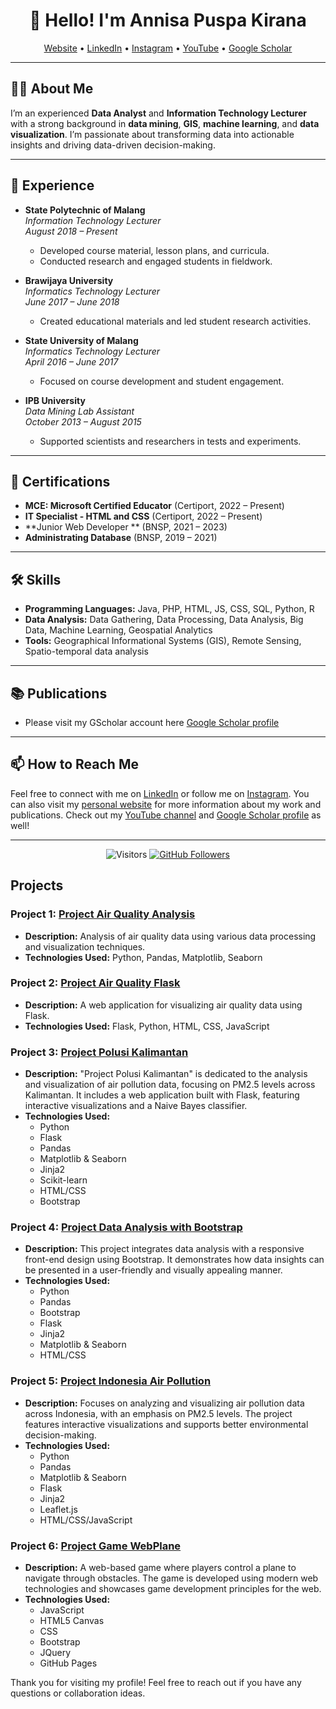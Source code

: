 <h1 align="center">👋 Hello! I'm Annisa Puspa Kirana</h1>

<p align="center">
  <a href="https://linktr.ee/puspakirana">Website</a> •
  <a href="https://www.linkedin.com/in/annisapuspakirana">LinkedIn</a> •
  <a href="https://instagram.com/annisa.puspa.k">Instagram</a> •
  <a href="https://www.youtube.com/channel/UC8JmNUEqOwsyMBDs9sE1voA">YouTube</a> •
  <a href="https://scholar.google.com/citations?user=BQl6KOsAAAAJ&hl=en">Google Scholar</a>
</p>

---

## 👩‍💻 About Me

I’m an experienced **Data Analyst** and **Information Technology Lecturer** with a strong background in **data mining**, **GIS**, **machine learning**, and **data visualization**. I’m passionate about transforming data into actionable insights and driving data-driven decision-making.

---

## 💼 Experience

- **State Polytechnic of Malang**  
  *Information Technology Lecturer*  
  *August 2018 – Present*  
  - Developed course material, lesson plans, and curricula.
  - Conducted research and engaged students in fieldwork.

- **Brawijaya University**  
  *Informatics Technology Lecturer*  
  *June 2017 – June 2018*  
  - Created educational materials and led student research activities.

- **State University of Malang**  
  *Informatics Technology Lecturer*  
  *April 2016 – June 2017*  
  - Focused on course development and student engagement.

- **IPB University**  
  *Data Mining Lab Assistant*  
  *October 2013 – August 2015*  
  - Supported scientists and researchers in tests and experiments.

---

## 📜 Certifications

- **MCE: Microsoft Certified Educator** (Certiport, 2022 – Present)
- **IT Specialist - HTML and CSS** (Certiport, 2022 – Present)
- **Junior Web Developer ** (BNSP, 2021 – 2023)
- **Administrating Database** (BNSP, 2019 – 2021)

---

## 🛠️ Skills

- **Programming Languages:** Java, PHP, HTML, JS, CSS, SQL, Python, R
- **Data Analysis:** Data Gathering, Data Processing, Data Analysis, Big Data, Machine Learning, Geospatial Analytics
- **Tools:** Geographical Informational Systems (GIS), Remote Sensing, Spatio-temporal data analysis

---

## 📚 Publications

- Please visit my GScholar account here [Google Scholar profile](https://scholar.google.com/citations?user=BQl6KOsAAAAJ&hl=en)

---

## 📫 How to Reach Me

Feel free to connect with me on [LinkedIn](https://www.linkedin.com/in/annisapuspakirana) or follow me on [Instagram](https://instagram.com/annisa.puspa.k). You can also visit my [personal website](https://linktr.ee/puspakirana) for more information about my work and publications. Check out my [YouTube channel](https://www.youtube.com/channel/UC8JmNUEqOwsyMBDs9sE1voA) and [Google Scholar profile](https://scholar.google.com/citations?user=BQl6KOsAAAAJ&hl=en) as well!

---

<p align="center">
  <img src="https://visitor-badge.glitch.me/badge?page_id=apkirana.apkirana" alt="Visitors">
  <a href="https://github.com/apkirana?tab=followers">
    <img src="https://img.shields.io/github/followers/apkirana?label=Followers&style=social" alt="GitHub Followers">
  </a>
</p>

## Projects

### Project 1: [Project Air Quality Analysis](https://github.com/apkirana/project-air-quality-analysis)
* **Description:** Analysis of air quality data using various data processing and visualization techniques.
* **Technologies Used:** Python, Pandas, Matplotlib, Seaborn

### Project 2: [Project Air Quality Flask](https://github.com/apkirana/project-air_quality_flask)
* **Description:** A web application for visualizing air quality data using Flask.
* **Technologies Used:** Flask, Python, HTML, CSS, JavaScript

### Project 3: [Project Polusi Kalimantan](https://github.com/apkirana/project_polusikalimantan)
* **Description:** "Project Polusi Kalimantan" is dedicated to the analysis and visualization of air pollution data, focusing on PM2.5 levels across Kalimantan. It includes a web application built with Flask, featuring interactive visualizations and a Naive Bayes classifier.
* **Technologies Used:**
  - Python
  - Flask
  - Pandas
  - Matplotlib & Seaborn
  - Jinja2
  - Scikit-learn
  - HTML/CSS
  - Bootstrap

### Project 4: [Project Data Analysis with Bootstrap](https://github.com/apkirana/project-dataanalysis-bootstrap)
* **Description:** This project integrates data analysis with a responsive front-end design using Bootstrap. It demonstrates how data insights can be presented in a user-friendly and visually appealing manner.
* **Technologies Used:**
  - Python
  - Pandas
  - Bootstrap
  - Flask
  - Jinja2
  - Matplotlib & Seaborn
  - HTML/CSS

### Project 5: [Project Indonesia Air Pollution](https://github.com/apkirana/project-indonesia-airpolution)
* **Description:** Focuses on analyzing and visualizing air pollution data across Indonesia, with an emphasis on PM2.5 levels. The project features interactive visualizations and supports better environmental decision-making.
* **Technologies Used:**
  - Python
  - Pandas
  - Matplotlib & Seaborn
  - Flask
  - Jinja2
  - Leaflet.js
  - HTML/CSS/JavaScript

### Project 6: [Project Game WebPlane](https://github.com/apkirana/project-game-webplane)
* **Description:** A web-based game where players control a plane to navigate through obstacles. The game is developed using modern web technologies and showcases game development principles for the web.
* **Technologies Used:**
  - JavaScript
  - HTML5 Canvas
  - CSS
  - Bootstrap
  - JQuery
  - GitHub Pages


Thank you for visiting my profile! Feel free to reach out if you have any questions or collaboration ideas.
